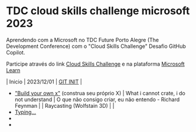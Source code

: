 # TDC cloud skills challenge microsoft 2023
Aprendendo com a Microsoft no TDC Future Porto Alegre (The Development Conference) com o "Cloud Skills Challenge" Desafio GitHub Copilot.

Participe através do link [Cloud Skills Challenge](https://promo.thedevconf.com/fut23-microsoft?utm_campaign=tdc_future_2023_-_microsoft_cloud_skills&utm_medium=email&utm_source=RD+Station#rd-column-kyojxu8e) e na plataforma [Microsoft Learn](https://learn.microsoft.com/pt-br/collections/xkwnhy6w1j4g?WT.mc_id=cloudskillschallenge_65a891fe-5159-4238-a524-2205991e67b2)


| Inicio | 2023/12/01 | [GIT INIT](https://learn.microsoft.com/pt-br/training/modules/intro-to-git/0-introduction) |


- ["Build your own x"](https://github.com/Sevistuo/https-github.com-danistefanovic-build-your-own-x) (construa seu próprio X)
 | What i cannot crate, i do not understand | O que não consigo criar, eu não entendo - Richard Feynman |
 | Raycasting (Wolfstain 3D) |  |
- [Typing...](https://www.youtube.com/watch?v=vGQSG_YnTOw&t=10s)
- 
- 





